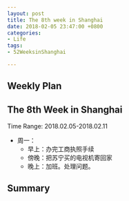 ```yaml
---
layout: post
title: The 8th week in Shanghai
date: 2018-02-05 23:47:00 +0800
categories:
- Life
tags:
- 52WeeksinShanghai

---
```



## Weekly Plan

## The 8th Week in Shanghai

Time Range: 2018.02.05-2018.02.11

- 周一：
	- 早上：办完工商执照手续
	- 傍晚：把苏宁买的电视机寄回家
	- 晚上：加班。处理问题。

## Summary

